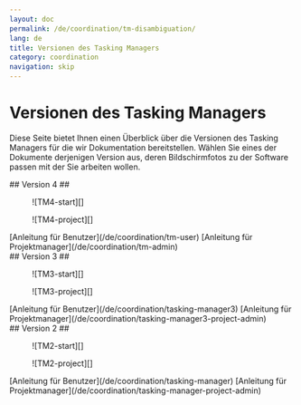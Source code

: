 ```yaml
---
layout: doc
permalink: /de/coordination/tm-disambiguation/
lang: de
title: Versionen des Tasking Managers
category: coordination
navigation: skip
---
```


Versionen des Tasking Managers
============

Diese Seite bietet Ihnen einen Überblick über die Versionen des Tasking Managers für die wir Dokumentation bereitstellen. Wählen Sie eines der Dokumente derjenigen Version aus, deren Bildschirmfotos zu der Software passen mit der Sie arbeiten wollen.

<div class='disambiguation-version' markdown="1">
## Version 4 ##

<figure markdown="1">
![TM4-start][]
</figure>
<figure markdown="1">
![TM4-project][]
</figure>

<div class='disambiguation-link' markdown="1">
[Anleitung für Benutzer](/de/coordination/tm-user) [Anleitung für Projektmanager](/de/coordination/tm-admin)
</div>
</div>

<div class='disambiguation-version' markdown="1">
## Version 3 ##

<figure markdown="1">
![TM3-start][]
</figure>
<figure markdown="1">
![TM3-project][]
</figure>

<div class='disambiguation-link' markdown="1">
[Anleitung für Benutzer](/de/coordination/tasking-manager3) [Anleitung für Projektmanager](/de/coordination/tasking-manager3-project-admin)
</div>
</div>


<div class='disambiguation-version' markdown="1">
## Version 2 ##

<figure markdown="1">
![TM2-start][]
</figure>
<figure markdown="1">
![TM2-project][]
</figure>

<div class='disambiguation-link' markdown="1">
[Anleitung für Benutzer](/de/coordination/tasking-manager) [Anleitung für Projektmanager](/de/coordination/tasking-manager-project-admin)
</div>
</div>


[TM2-start]: /images/coordination/tasking_manager_image01.png
[TM2-project]: /images/coordination/tasking_manager_image04.png
[TM3-start]: /images/coordination/tm3-start.png
[TM3-project]: /images/coordination/tm3-project.png
[TM4-start]: /images/coordination/tm4-start.png
[TM4-project]: /images/coordination/tm4-project.png
